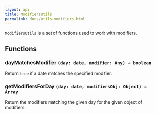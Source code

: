 ```yaml
---
layout: api
title: ModifiersUtils
permalink: docs/utils-modifiers.html
---
```


`ModifiersUtils` is a set of functions used to work with modifiers.

## Functions

### dayMatchesModifier `(day: date, modifier: Any) ⇒ boolean`

Return `true` if a date matches the specified modifier.

### getModifiersForDay `(day: date, modifiersObj: Object) ⇒ Array`

Return the modifiers matching the given day for the given object of modifiers.
